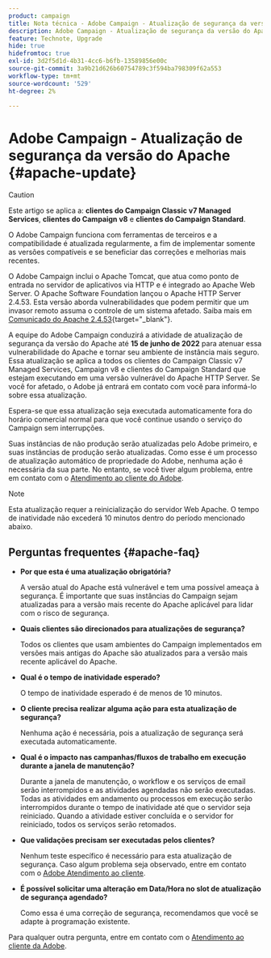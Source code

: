 ```yaml
---
product: campaign
title: Nota técnica - Adobe Campaign - Atualização de segurança da versão Apache
description: Adobe Campaign - Atualização de segurança da versão do Apache
feature: Technote, Upgrade
hide: true
hidefromtoc: true
exl-id: 3d2f5d1d-4b31-4cc6-b6fb-13589856e00c
source-git-commit: 3a9b21d626b60754789c3f594ba798309f62a553
workflow-type: tm+mt
source-wordcount: '529'
ht-degree: 2%

---
```


# Adobe Campaign - Atualização de segurança da versão do Apache {#apache-update}

>[!CAUTION]
>Este artigo se aplica a: **clientes do Campaign Classic v7 Managed Services**, **clientes do Campaign v8** e **clientes do Campaign Standard**.

O Adobe Campaign funciona com ferramentas de terceiros e a compatibilidade é atualizada regularmente, a fim de implementar somente as versões compatíveis e se beneficiar das correções e melhorias mais recentes.

O Adobe Campaign inclui o Apache Tomcat, que atua como ponto de entrada no servidor de aplicativos via HTTP e é integrado ao Apache Web Server. O Apache Software Foundation lançou o Apache HTTP Server 2.4.53. Esta versão aborda vulnerabilidades que podem permitir que um invasor remoto assuma o controle de um sistema afetado. Saiba mais em [Comunicado do Apache 2.4.53](https://downloads.apache.org/httpd/Announcement2.4.html){target="_blank"}.

A equipe do Adobe Campaign conduzirá a atividade de atualização de segurança da versão do Apache até **15 de junho de 2022** para atenuar essa vulnerabilidade do Apache e tornar seu ambiente de instância mais seguro. Essa atualização se aplica a todos os clientes do Campaign Classic v7 Managed Services, Campaign v8 e clientes do Campaign Standard que estejam executando em uma versão vulnerável do Apache HTTP Server. Se você for afetado, o Adobe já entrará em contato com você para informá-lo sobre essa atualização.

Espera-se que essa atualização seja executada automaticamente fora do horário comercial normal para que você continue usando o serviço do Campaign sem interrupções.

Suas instâncias de não produção serão atualizadas pelo Adobe primeiro, e suas instâncias de produção serão atualizadas. Como esse é um processo de atualização automático de propriedade do Adobe, nenhuma ação é necessária da sua parte. No entanto, se você tiver algum problema, entre em contato com o [Atendimento ao cliente do Adobe](https://experienceleague.adobe.com/pt-br?support-solution=Campaign#support).


>[!NOTE]
>Esta atualização requer a reinicialização do servidor Web Apache. O tempo de inatividade não excederá 10 minutos dentro do período mencionado abaixo.
> 

## Perguntas frequentes {#apache-faq}

* **Por que esta é uma atualização obrigatória?**

  A versão atual do Apache está vulnerável e tem uma possível ameaça à segurança. É importante que suas instâncias do Campaign sejam atualizadas para a versão mais recente do Apache aplicável para lidar com o risco de segurança.

* **Quais clientes são direcionados para atualizações de segurança?**

  Todos os clientes que usam ambientes do Campaign implementados em versões mais antigas do Apache são atualizados para a versão mais recente aplicável do Apache.

* **Qual é o tempo de inatividade esperado?**

  O tempo de inatividade esperado é de menos de 10 minutos.

* **O cliente precisa realizar alguma ação para esta atualização de segurança?**

  Nenhuma ação é necessária, pois a atualização de segurança será executada automaticamente.

* **Qual é o impacto nas campanhas/fluxos de trabalho em execução durante a janela de manutenção?**

  Durante a janela de manutenção, o workflow e os serviços de email serão interrompidos e as atividades agendadas não serão executadas. Todas as atividades em andamento ou processos em execução serão interrompidos durante o tempo de inatividade até que o servidor seja reiniciado. Quando a atividade estiver concluída e o servidor for reiniciado, todos os serviços serão retomados.

* **Que validações precisam ser executadas pelos clientes?**

  Nenhum teste específico é necessário para esta atualização de segurança. Caso algum problema seja observado, entre em contato com o [Adobe Atendimento ao cliente](https://experienceleague.adobe.com/pt-br?support-solution=Campaign#support).


* **É possível solicitar uma alteração em Data/Hora no slot de atualização de segurança agendado?**

  Como essa é uma correção de segurança, recomendamos que você se adapte à programação existente.


Para qualquer outra pergunta, entre em contato com o [Atendimento ao cliente da Adobe](https://experienceleague.adobe.com/pt-br?support-solution=Campaign#support).
